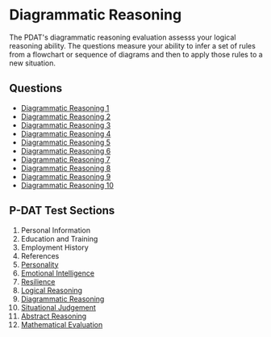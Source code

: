 # Diagrammatic Reasoning

The PDAT's diagrammatic reasoning evaluation assesss your logical reasoning ability. The questions measure your ability to infer a set of rules from a flowchart or sequence of diagrams and then to apply those rules to a new situation.

## Questions

* [Diagrammatic Reasoning 1](./diagrammatic_reasoning_questions/da_1.md)
* [Diagrammatic Reasoning 2](./diagrammatic_reasoning_questions/da_2.md)
* [Diagrammatic Reasoning 3](./diagrammatic_reasoning_questions/da_3.md)
* [Diagrammatic Reasoning 4](./diagrammatic_reasoning_questions/da_4.md)
* [Diagrammatic Reasoning 5](./diagrammatic_reasoning_questions/da_5.md)
* [Diagrammatic Reasoning 6](./diagrammatic_reasoning_questions/da_6.md)
* [Diagrammatic Reasoning 7](./diagrammatic_reasoning_questions/da_7.md)
* [Diagrammatic Reasoning 8](./diagrammatic_reasoning_questions/da_8.md)
* [Diagrammatic Reasoning 9](./diagrammatic_reasoning_questions/da_9.md)
* [Diagrammatic Reasoning 10](./diagrammatic_reasoning_questions/da_10.md)

## P-DAT Test Sections

1. Personal Information
2. Education and Training
3. Employment History
4. References
5. [Personality](personality_1.md)
6. [Emotional Intelligence](emotional_intelligence_2.md)
7. [Resilience](resilience_3.md)
8. [Logical Reasoning](logical_reasoning_5.md)
9. [Diagrammatic Reasoning](diagrammatic_reasoning_4.md)
10. [Situational Judgement](situational_judgement_6.md)
11. [Abstract Reasoning](abstract_reasoning.md)
12. [Mathematical Evaluation](mathematical_reasoning.md)
